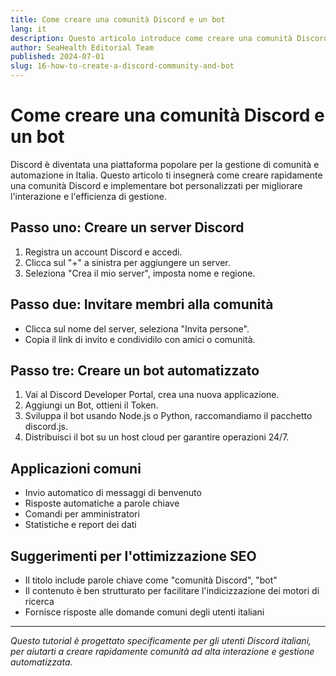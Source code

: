 ```yaml
---
title: Come creare una comunità Discord e un bot
lang: it
description: Questo articolo introduce come creare una comunità Discord da zero e implementare bot automatizzati, adatto agli utenti italiani, include suggerimenti pratici e ottimizzazione SEO.
author: SeaHealth Editorial Team
published: 2024-07-01
slug: 16-how-to-create-a-discord-community-and-bot
---
```


# Come creare una comunità Discord e un bot

Discord è diventata una piattaforma popolare per la gestione di comunità e automazione in Italia. Questo articolo ti insegnerà come creare rapidamente una comunità Discord e implementare bot personalizzati per migliorare l'interazione e l'efficienza di gestione.

## Passo uno: Creare un server Discord

1. Registra un account Discord e accedi.
2. Clicca sul "+" a sinistra per aggiungere un server.
3. Seleziona "Crea il mio server", imposta nome e regione.

## Passo due: Invitare membri alla comunità

- Clicca sul nome del server, seleziona "Invita persone".
- Copia il link di invito e condividilo con amici o comunità.

## Passo tre: Creare un bot automatizzato

1. Vai al Discord Developer Portal, crea una nuova applicazione.
2. Aggiungi un Bot, ottieni il Token.
3. Sviluppa il bot usando Node.js o Python, raccomandiamo il pacchetto discord.js.
4. Distribuisci il bot su un host cloud per garantire operazioni 24/7.

## Applicazioni comuni

- Invio automatico di messaggi di benvenuto
- Risposte automatiche a parole chiave
- Comandi per amministratori
- Statistiche e report dei dati

## Suggerimenti per l'ottimizzazione SEO

- Il titolo include parole chiave come "comunità Discord", "bot"
- Il contenuto è ben strutturato per facilitare l'indicizzazione dei motori di ricerca
- Fornisce risposte alle domande comuni degli utenti italiani

---

*Questo tutorial è progettato specificamente per gli utenti Discord italiani, per aiutarti a creare rapidamente comunità ad alta interazione e gestione automatizzata.* 